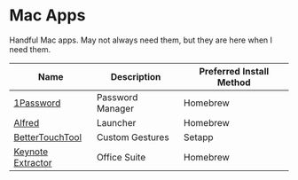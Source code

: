 # Mac Apps

Handful Mac apps. May not always need them, but they are here when I need them.

| Name                                                | Description      | Preferred Install Method |
| --------------------------------------------------- | ---------------- | ------------------------ |
| [1Password](https://1password.com/)                 | Password Manager | Homebrew                 |
| [Alfred](https://www.alfredapp.com/)                | Launcher         | Homebrew                 |
| [BetterTouchTool](https://folivora.ai/)             | Custom Gestures  | Setapp                   |
| [Keynote Extractor](https://keynote-extractor.com/) | Office Suite     | Homebrew                 |
